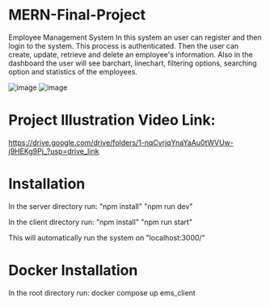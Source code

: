 # MERN-Final-Project
Employee Management System
In this system an user can register and then login to the system.
This process is authenticated. Then the user can create, update, retrieve and delete an employee's information.
Also in the dashboard the user will see barchart, linechart, filtering options, searching option and statistics of the employees.

![image](https://github.com/jannat-349/MERN-Final-Project/assets/50805240/ab3ac04d-670e-40cd-a53a-b1b89f4b9a1e)
![image](https://github.com/jannat-349/MERN-Final-Project/assets/50805240/b6bda1f0-04a5-46d9-87a9-5ef8957c8cbc)

# Project Illustration Video Link:
https://drive.google.com/drive/folders/1-nqCvrjqYnaYaAu0tWVUw-j9HEKg9Pj_?usp=drive_link

# Installation
In the server directory run: 
"npm install"
"npm run dev"

In the client directory run: 
"npm install"
"npm run start"

This will automatically run the system on "localhost:3000/"

# Docker Installation
In the root directory run: docker compose up ems_client
